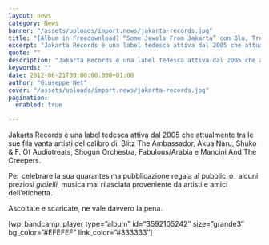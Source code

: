 ```yaml
---
layout: news
category: News
banner: "/assets/uploads/import.news/jakarta-records.jpg"
title: "[Album in Freedownload] “Some Jewels From Jakarta” con Blu, Trek Life, Akua Naru and more"
excerpt: "Jakarta Records è una label tedesca attiva dal 2005 che attualmente tra le sue fila vanta artisti del calibro di: Blitz The Ambassador, Akua Naru, Shuko & F. Of Audiotreats, Shogun Orchestra, Fabulous/Arabia e Mancini And The Creepers. Per celebrare la sua quarantesima pubblicazione regala al pubblico alcuni preziosi gioielli, musica mai rilasciata proveniente da [&hellip"
quote: ""
description: "Jakarta Records è una label tedesca attiva dal 2005 che attualmente tra le sue fila vanta artisti del calibro di: Blitz The Ambassador, Akua Naru, Shuko & F. Of Audiotreats, Shogun Orchestra, Fabulous/Arabia e Mancini And The Creepers. Per celebrare la sua quarantesima pubblicazione regala al pubblico alcuni preziosi gioielli, musica mai rilasciata proveniente da [&hellip"
keywords: ""
date: 2012-06-21T00:00:00.000+01:00
author: "Giuseppe Net"
cover: "/assets/uploads/import.news/jakarta-records.jpg"
pagination:
  enabled: true

---
```


Jakarta Records è una label tedesca attiva dal 2005 che attualmente tra le sue fila vanta artisti del calibro di: Blitz The Ambassador, Akua Naru, Shuko & F. Of Audiotreats, Shogun Orchestra, Fabulous/Arabia e Mancini And The Creepers.

Per celebrare la sua quarantesima pubblicazione regala al pubblic_o_ alcuni preziosi _gioielli_, musica mai rilasciata proveniente da artisti e amici dell’etichetta.

Ascoltate e scaricate, ne vale davvero la pena.

\[wp\_bandcamp\_player type=”album” id=”3592105242″ size=”grande3″ bg\_color=”#EFEFEF” link\_color=”#333333″\]